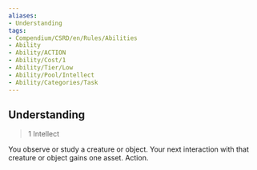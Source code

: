 ```yaml
---
aliases:
- Understanding
tags:
- Compendium/CSRD/en/Rules/Abilities
- Ability
- Ability/ACTION
- Ability/Cost/1
- Ability/Tier/Low
- Ability/Pool/Intellect
- Ability/Categories/Task
---
```


  
## Understanding  
>1  Intellect  
  
You observe or study a creature or object. Your next interaction with that creature or object gains one asset. Action.